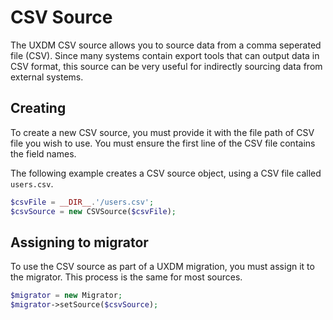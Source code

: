 # CSV Source

The UXDM CSV source allows you to source data from a comma seperated file (CSV). Since many systems contain export
tools that can output data in CSV format, this source can be very useful for indirectly sourcing data from external 
systems.

## Creating

To create a new CSV source, you must provide it with the file path of CSV file you wish to use. You must ensure the 
first line of the CSV file contains the field names.

The following example creates a CSV source object, using a CSV file called `users.csv`.

```php
$csvFile = __DIR__.'/users.csv';
$csvSource = new CSVSource($csvFile);
```

## Assigning to migrator

To use the CSV source as part of a UXDM migration, you must assign it to the migrator. This process is the same for most sources.

```php
$migrator = new Migrator;
$migrator->setSource($csvSource);
```
